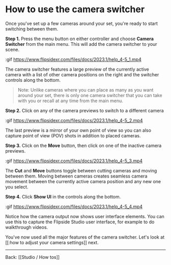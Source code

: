 # How to use the camera switcher

Once you've set up a few cameras around your set, you're ready to start switching between them.

**Step 1.** Press the menu button on either controller and choose **Camera Switcher** from the main menu. This will add the camera switcher to your scene.

:gif https://www.flipsidexr.com/files/docs/2023.1/help_4-5_1.mp4

The camera switcher features a large preview of the currently active camera with a list of other camera positions on the right and the switcher controls along the bottom.

> Note: Unlike cameras where you can place as many as you want around your set, there is only one camera switcher that you can take with you or recall at any time from the main menu.

**Step 2.** Click on any of the camera previews to switch to a different camera

:gif https://www.flipsidexr.com/files/docs/2023.1/help_4-5_2.mp4

The last preview is a mirror of your own point of view so you can also capture point of view (POV) shots in addition to placed cameras.

**Step 3.** Click on the **Move** button, then click on one of the inactive camera previews.

:gif https://www.flipsidexr.com/files/docs/2023.1/help_4-5_3.mp4

The **Cut** and **Move** buttons toggle between cutting cameras and moving between them. Moving between cameras creates seamless camera movement between the currently active camera position and any new one you select.

**Step 4.** Click **Show UI** in the controls along the bottom.

:gif https://www.flipsidexr.com/files/docs/2023.1/help_4-5_4.mp4

Notice how the camera output now shows user interface elements. You can use this to capture the Flipside Studio user interface, for example to do walkthrough videos.

You've now used all the major features of the camera switcher. Let's look at [[:how to adjust your camera settings]] next.

---

Back: [[Studio / How tos]]
